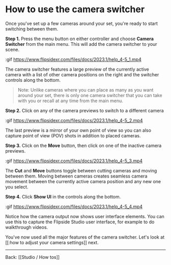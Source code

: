 # How to use the camera switcher

Once you've set up a few cameras around your set, you're ready to start switching between them.

**Step 1.** Press the menu button on either controller and choose **Camera Switcher** from the main menu. This will add the camera switcher to your scene.

:gif https://www.flipsidexr.com/files/docs/2023.1/help_4-5_1.mp4

The camera switcher features a large preview of the currently active camera with a list of other camera positions on the right and the switcher controls along the bottom.

> Note: Unlike cameras where you can place as many as you want around your set, there is only one camera switcher that you can take with you or recall at any time from the main menu.

**Step 2.** Click on any of the camera previews to switch to a different camera

:gif https://www.flipsidexr.com/files/docs/2023.1/help_4-5_2.mp4

The last preview is a mirror of your own point of view so you can also capture point of view (POV) shots in addition to placed cameras.

**Step 3.** Click on the **Move** button, then click on one of the inactive camera previews.

:gif https://www.flipsidexr.com/files/docs/2023.1/help_4-5_3.mp4

The **Cut** and **Move** buttons toggle between cutting cameras and moving between them. Moving between cameras creates seamless camera movement between the currently active camera position and any new one you select.

**Step 4.** Click **Show UI** in the controls along the bottom.

:gif https://www.flipsidexr.com/files/docs/2023.1/help_4-5_4.mp4

Notice how the camera output now shows user interface elements. You can use this to capture the Flipside Studio user interface, for example to do walkthrough videos.

You've now used all the major features of the camera switcher. Let's look at [[:how to adjust your camera settings]] next.

---

Back: [[Studio / How tos]]
